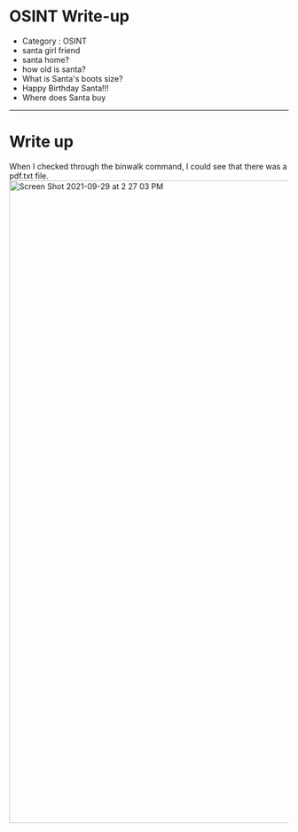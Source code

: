 # OSINT Write-up
- Category : OSINT
- santa girl friend
- santa home?
- how old is santa?
- What is Santa's boots size?
- Happy Birthday Santa!!!
- Where does Santa buy

<hr>

# Write up

When I checked through the binwalk command, I could see that there was a pdf.txt file.
<img width="1158" alt="Screen Shot 2021-09-29 at 2 27 03 PM" src="https://user-images.githubusercontent.com/84657474/135208444-ebf9356d-e3f8-4019-b243-d8a7ce6dccf9.png">


